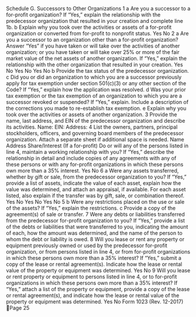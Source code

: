 Schedule G. Successors to Other Organizations
1 a Are you a successor to a for-profit organization? If “Yes,” explain the relationship with the
predecessor organization that resulted in your creation and complete line 1b.
b Explain why you took over the activities or assets of a for-profit organization or converted from for-profit
to nonprofit status.
Yes
No
2 a Are you a successor to an organization other than a for-profit organization? Answer “Yes” if you have
taken or will take over the activities of another organization; or you have taken or will take over 25% or
more of the fair market value of the net assets of another organization. If “Yes,” explain the relationship
with the other organization that resulted in your creation.
Yes
No
Yes
No
Yes
No
b Provide the tax status of the predecessor organization.
c Did you or did an organization to which you are a successor previously apply for tax exemption under
section 501(c)(3) or any other section of the Code? If “Yes,” explain how the application was resolved.
d Was your prior tax exemption or the tax exemption of an organization to which you are a successor
revoked or suspended? If “Yes,” explain. Include a description of the corrections you made to
re-establish tax exemption.
e Explain why you took over the activities or assets of another organization.
3
Provide the name, last address, and EIN of the predecessor organization and describe its activities.
Name:
EIN:
Address:
4
List the owners, partners, principal stockholders, officers, and governing board members of the predecessor organization.
Attach a separate sheet if additional space is needed.
Name
Address
Share/Interest (If a for-profit)
Do or will any of the persons listed in line 4, maintain a working relationship with you? If “Yes,” describe
the relationship in detail and include copies of any agreements with any of these persons or with any
for-profit organizations in which these persons own more than a 35% interest.
Yes
No
6 a Were any assets transferred, whether by gift or sale, from the predecessor organization to you? If “Yes,”
provide a list of assets, indicate the value of each asset, explain how the value was determined, and
attach an appraisal, if available. For each asset listed, also explain if the transfer was by gift, sale, or
combination thereof.
Yes
No
Yes
No
Yes
No
5
b Were any restrictions placed on the use or sale of the assets? If “Yes,” explain the restrictions.
c Provide a copy of the agreement(s) of sale or transfer.
7
Were any debts or liabilities transferred from the predecessor for-profit organization to you?
If “Yes,” provide a list of the debts or liabilities that were transferred to you, indicating the amount of
each, how the amount was determined, and the name of the person to whom the debt or liability is
owed.
8
Will you lease or rent any property or equipment previously owned or used by the predecessor for-profit
organization, or from persons listed in line 4, or from for-profit organizations in which these persons own
more than a 35% interest? If “Yes,” submit a copy of the lease or rental agreement(s). Indicate how the
lease or rental value of the property or equipment was determined.
Yes
No
9
Will you lease or rent property or equipment to persons listed in line 4, or to for-profit organizations in
which these persons own more than a 35% interest? If “Yes,” attach a list of the property or equipment,
provide a copy of the lease or rental agreement(s), and indicate how the lease or rental value of the
property or equipment was determined.
Yes
No
Form
1023
(Rev. 12-2017)
Page 25
